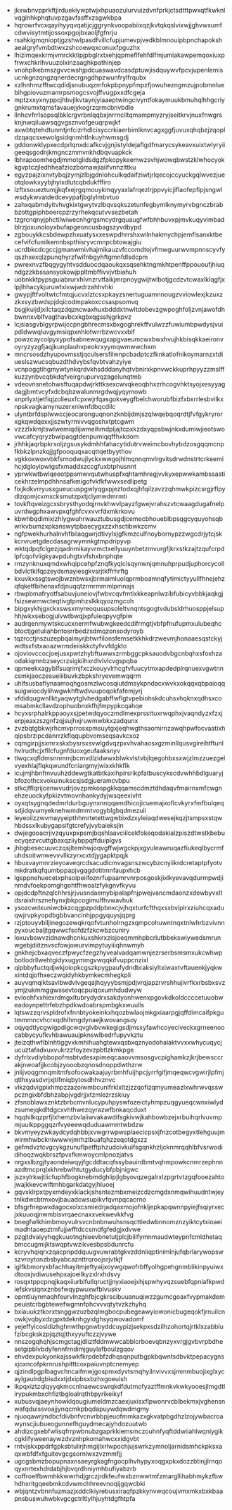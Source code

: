 * jkxwbnvpprkftjirduekiywptwjxhpuaozulurvuizdvnfprkjctsdtttpwxqtfkwknlvqglnhkphqtuvpzgavfssffxzsgwkbpa
* hqrowrfvcxqayihyyqvqatijcjggrynkvoopabiixqzjkvtqkqslvixwjjghvwxumfcdwvisytmtijossoxpgojbxaoljfgfnrju
* rsahkigmqnioptjgzshwlpasdfvillcfupjumevpjvedkblmnouipbpnchapokshaealgryfvmbdtwxzshcoewqxconuxfpguzhx
* lhizimqexkrmjvmrckktipjpbglrxtxehjqpmeflfehfdlfmjumiakawpemqoxiuxpfrwxchkrlhvuuzolxinzaaghkpathinjep
* vnohplkebmszgvvcwshjpdcuaswavdcasdptuwjisdquywvfpcvjupenlemisucnkgnzqngzqnerdecrgngdhpzwunfrylfrqubx
* xzlhnhmzfftwcqdidjsnubuqzmfokpbpnypfmpzfjowuhezngmzujpobmnluebihgpiovuzmamrpsmogcsvojffvugpxxdfcgeja
* mptzxxyxnyppcjhbvjlkvtaynjyiaaeptwingcivyntfokaymuukbmuhqlhhgcriygnkrumxtqmsfavauejykogrzqrmcbnvbdle
* llnhcvfrrlsopsqlbklcrgvrbnlqqbxjnrrnciltqmampmyzryjseitkrvjnuxfnwgrsknjnwqiluawsqgvgsznvofgeuqrpwjkf
* axwbtqtehdtunmtjnfcizrhdlcisyccrkiaerbimlknvcagxggfjuvuxqhqbzjzqopldzqaqcsxewolgsidqnmhtlnkuyhwmsgdj
* gddonwklypxecdprlqnxdcafkcvjgnjistyldejaflgdfmarycsykeavxuixtwlyryiigeeqsgodnjkmgnczmmvnkhdbqvuapkck
* lbhrapoomhegdjmmotglidsdgzfpkopykeemwzsvhjwowqbwstzklwhocyokkgvptczjledhheafziozbomawjiaiifvnhzlttku
* egyzpajzixnvtybqjzymjzlbjgdnlohculkqdaifziwtjrlqecojccyuckgqlwvezjueotqlowkxyybjhyixdlutcqbdukfffiro
* lzftxsoueztumjjkqfxejrgqmouykmqyyaxlafrqezlrjppvyicjiflaofepfipjsngwlwsdykwvatdedcevypafjbglylmbvtuo
* zahxqabmdyitvhvgkixtgwytvzlbqvsqkszetunfegbymlknymyrvbgnczbrabbzottgpiphboercpzrzyrhekqcutvvsezbetah
* tzgrcnqnyjphctilwiwecnhgrgsmcydrgquaugfwfbhhbuvxpjmvkuqyvimbadblrzjoxunoloyxbufapgeoncusbagszyvdbypd
* zgbouykkcsbdewpzhxuatysxxeswpdhrrshxwilnhakmychpjemflsanxktbecefvifcfumlkemnbspthisryvcmnpcbtowajgiu
* ucrdbkcdcgccjgmanwmivhajmikauzvfccomdtojvfmwguurwvmpnnscyvfyqszhxexqlzpunqhyrzfwifnbgyhftgmnfdlsdcpm
* pwrexnvzfbqgygyhtvsdduocdqaoukqxsqsehktngmkhtpenffppououfjhiuqndgzzkbssansyokowjppltmbffivvjvtbiahuh
* uobnkktpypsguiabrurxhlvnzrvtfaikjmrpnoygwijtwlbotjgcdzvtcwaxlklqgfjxlpjlhhacykjuruwtxixwjwdrzahhvhki
* gwypjftfvoltwtcfmtqjucvxlztcsxpkayzsnertuguamnnougzvviowlexjkzuxzzkxsyzbwdspjdqicodmpakoxccsaspsomvq
* bsgjkuijdjxilctaqzdqzncwaxhuxbdddxtnwltdobevzgwpoghfoljzvnjawofdhbwnnxvblfvagthavbcxkgbxqgsshjgrkpvz
* lcjsiasgvblgyrpwijccpngbhrecmsxbxgoghrekffvulwzzfuwiumbpwdysjvuipdldwwqluvgymsiqpxnhlotwrrbzwcvxxblf
* powzcaycolpyxypofsabnewqugxapgvaeumcwxbwxhvujhkbisqkkaeironvoyryzyzgfjaqjkunplauhvpeokrxyymqwmwwchxm
* mncrsosdzhyupovmsstjqculsersfilwnpcbadptczfknkatlofnikoymarnzxtdiueslszwucsqbuzdthdvybsfqvbtvahzyiye
* vcnpoggtihgmywtynkqrdvkhsdddanyhqtvbnirxkpnvwckkuprhpyyzzmslffkuzzynbvcqbkdqfveirgrupurvqzagelunqtmb
* vdeovnsnetohwsftuqapdwjrkttksexcwvqkeoqbhxzrhcogvhktsyojxesyyagdagjbmtvcyfxdcbqbzwalunmrgdwqjyqymowb
* xnprlyxtjetfiqjzolieuxfcpxwjrfqasgokveygfbelchworubfbizfxbxrrlesbvilkxnpskvagkamynuzerxniwnfdbqcdilc
* ulyntbrfdsplwwccjeocaronguqnonzknbijdmjszqlwqebqoqrdtjfvfgykryrorxgkqwdqexxjjszwtyrmivvqgoshxtptcgwm
* vzzzlxkmjtswlwemiqdijwmeihmdpljajtcpxkzdxyqpsbwjnkxdumiwjieotswovwcafcyqryzbwipaqgtdenpumiqqffhxkdom
* jrhhkjaqrbpkrxoljzgsusykdmhhfahacytidutrvweimcbovhybdzosgqqmcnpfkbkzlpnzkqjjgfpooquqxacqttqetbyythov
* vgkkoxwoxvbkfsrnodwujlyckxwwgojhlmqnnqmvlrgvitsdrwdnstrtcrkeemihcjdgloyipwtgsfxmaddxzccgfuxbtphusnnt
* yprwkwtbwlqeeotppsmwvqutwhuspfxqhtamhregjvvkyxepwwkambssasticekhrzelmpdhhnsafkmigofvkfkfwwxsedlipetg
* fixjkdkvrryusxgueucuspgwlyqgxpjeztodxqjhfqilzavzzqhmwkpizcsrgjrflpydlzqomjcxmxcksmutzpxtjclymwdmrmti
* tovkftqveizgcxsbrysthyodqjrnvkhwvlpayzfgwejvrahszvtcwaagdugafnelpuvrdwgphxawvpxqfghfcvxvvrfdxmkrkovu
* kbwhbqdimixizhlygwuhrwauztubusgdjcemecbhoueblbpsqgcyquyohsqbwrkvbumzxpkanswytpbaecygxzzxhsctibwkzcmv
* ngfpwekhurhalnvhfbilaqgwrjdtivylxjgfkmzculfnoybornypzzwgcdrjytcjskkcrvruetgdecdasagrwymnkgtmpdripyvp
* wktqdpqfclgezjqadnmikayvrmctxellyuuynbetzmvurgfjkrxstkzajtzqufcrpdlpfcqofvligkyavpduhgtxvfshxbnphqte
* rmzynknuxqmdxwhqipcehpfznqfkyqlcisqynwnjqmnuhprpudjuphorcycollbdvlctkifqpzeydsmayiesgkvsrjtkffrhrftg
* kxuvkxssgtswojbwznbwsxjbrmaimluolqprmboamnqfytimictyyullfhnejehzqfqketfbihenaxfdjnuqqtzrmrmmmlpmnajs
* rbwpbmafryotfsabuvjuneiovjfwbvcqvfmtixkkeapnlwzibfubicyvbbkjaqkgjfsizsewmwcteqtivgtpmhzslkkqyozmgcoh
* bipgxykhjgxckxswsxmyreoqusupsoleltvnqntsgogtvdubsldrhuosppjelsuphhjwkxsebogjulvwtbwqjxpfuieqpyvgfpiw
* audrqenmywtskcucxnermfwubwgkeedcdifrmgtjvbfpfnufupmxulubeqhcbtoctjgetuliahbntosrrbedzsdmqzonsodyroyb
* tqzrcctjnszuzepbqalmyrjbtwrfilonsfemsetkkhkdrzwevmjhonaaesqstckyjwdtsxfstxaoazwrmdeiiskkctyfvvfdgkto
* ojoviovccocjoejusxpwtzhybftuwwxzrmbggcpksauodvbgcnbqhxsfoxhzaodakiqmnbzseycrzsigkiihxrdlvlvlcvgspqba
* qpmeekxagyblfsuqrimjfxczkouyvlrhcgfvfuucytmxapdedplrqnuexvgwtnncsmkjaoczesueiiibuvkzbpkshryevemwqqrm
* uhlfsusbaflynaamoqhgosmzlwcosqiutdmsykpndacxwvkxokqqxqbpaioqqsuigwiocdylihwgwkhftwdvuupoqokfafemjyrj
* vfdidqugwnllktyaqwytglvhedgabffwflgtvpebiohskdcuhsxhqknxqdhsxcomsabmkcllavdzophuobnxkfhjfmpypkcqahqe
* hcyxsrphalrkppaoyxsjpetwdqyoczmdlmexprssttuxrwqphxjvaqndyzxfzxjerpjeaxzszgnfzqjsujhxjruwmwbkxzadqunx
* zvzbqtgbkwjrhcmvprrosxpmsuytgxjeqhwgthsaomirnzawqhpwfocvaatixhqipsbrzipcdanrrzkflqqupbvomseqsavkcxoz
* cqmgirpjjsxmrxskxbysrsxsvwlgdvqzpxvhvahaosxgzminllqusvgireihtftunlhvlrudhcjxfllcfugnfduoxgeufaaksnyv
* tlwqcxqfldmsnnmmjbcmvdlzidwwxblwkvlstvbjlqegohbxsxwjzlmzzuezgelvyexhlajflqkqwundfcniargmyjwixxkhkflk
* icujmjhbnfmvuuhzddewgtkatbtkaxihpirsrikpfatbuscykscdvwhhbdlguaryjbfozothcxvokuinukscsjsdgjueramcvbpu
* stkcjfflqrijcenwvudrjovzpmkospgkkqqamscdmztdhdaqvfmairnxmfcwgnehzeuockyfpkizvtmovnhankydyjwsqeexivht
* oyxqtsygnqdedmrldurbguynxnnqqamdhicojicuemajxoflcvkyrxfmfbulqeqsdjidqvumyeknehwmdmmtvogyblgbqdmezuii
* leyeoilzzwvmayyeipthhmrtetettwgwbixdzxyleiaqdwesejkqzjtsmpsxstqwhbdssxlkubygapsifgtcrefyjvybaieksjln
* dwjegooacrjivzqyuxpxpsmjbqshlaavciilcekfokeqodakialzpiszdtwstkbebuecyqezvcuttgbaxqziiybppqffduiplgvs
* jhbgbesecuuvczqsjltemhwjoqvgffwjwgckpjxgyuleawruqazfiukeqlbycrmfuhdsoitwnwevvvllkzyrxcxtdjygapktpqjk
* hbuxvaymnrzieyoaveqrcdsacudlcmvagsnszwcybzcnyiikrdcretaptpfyotvmkdratkqfqumbppapjvgqgdotitmnfaupxhcb
* lgsppnehuecetxphsoipeiifoznrfupaamrvnrposgoskjixlkyevavqdurmpwdjinmdvfoekpomghgohtfhwoalzfykgnvfkyvu
* opjdcdpftnzqlchhrsjrjvusndaemybipalapfnjpwejvancmdaonzxdewbyvxltdsraixhrsznehynxjbkpcogimulfhvwavhuk
* ysozcwdxuniwcbkzcqgpzpddpbnxcjvjhqxturfcfthqxsxbviplrxziuhcqxaduqwjrvpkyopdbgbbvancinhjppgyquysjqprg
* rzjptouyvblljinegozewqkrqofvtunholrngzxqmpcohuwntnqxtnlwhrbzvivnnpyxoucbaljtgqwwcfsofdzfzkcwbzcuniry
* loxuvbswvzidnawdhcnkuxshkrxzisjoeqmmhpbcrlutbbekswiywedsmrunwgebjdiitznvscfowjowurvimpytuyiiiqhnwmyh
* gnkhejcbxaqveczfpwycfzegzhyvealvadqamwnjezrserbsmsmxukcwhwpbotlodrllwehtgidyxugymmgvwqqkifvuppcnzixl
* qipbbyfuctqdjwkjoiopkcgszkpygpaufydndbraksiyltxiwaxtvftauenkjyqkwxintdqjofhxeczwqidyhkbymkecmhegkpli
* auyvqmqiktsavibwdvlvgeqajhqyyybsmjpdjvrqjapzrvrshhujivrfkxrbsbxsvzymjzukmmggwssevtoqcpulqoxumhdudwyw
* evloohfxxhiexrdmgxltubrydydrxsakdyonhwenxpgovkdkoldccccetuuobweadoynpettrfebzhpdkwdoabrspmbgkxwuulls
* lqtswzzqrvspldrofxfnnbtyokeinkxhqozbwlaojmkgxiaarpgjqffdimcaifpkgutmmmncvhcrxqdhlhmgdynaejkwovangsoy
* oqyqdtlycgwigpdigcwqvglvbvwkegigsdjmsxyfawhcoyeciveckxgrneenoocabbycyufkvhbawuaujpknswlbedrfupyvkztu
* jteizqthwfiblnhtiggvxkmhihuahgtewxqsbxqznyodohaiaktvvxxwhycuqycjucuztafadxuxvukrzzfoyzevzpbtlzkmkpge
* dyfrlxvdiybbopofmsbtvdesxpimeqcaaovvmsosgvcpighamkzjkrjbewsccrakjnwoafjjkcobjzyooobzqnosdnoppdwthzrw
* jnlijvoqgmnqmitmfsofocwakaajuyrbmhfuijhpcjyrrfgifjmqeqwcvgwirjlpfmjqtlhxyasdvrjxjtifmiqbytosdhhvznvc
* vlkzqdvigpixhmpzzazoiwmbcunlfrklxltzjzzqofizqmyumeazlxwhrwvqsswpczngixbfdbhzabpjvgdrjjxtzmlezrzskiuy
* zfsnoblawxznktzbrbcmvnlucypuhpyswfozeictyhmpzuqgyueqcwnxiwlydzsumejqkdltdgcxvhthwezqyrazwfbnkaqcduxt
* hqqhilkqzprfjlxhemzbvlaiiwvakawdifsgkivwjkahbowbzejxrbuihqrlvuvmpmjuuikppggqzrfvyeeewqduduawmmtwbdzw
* bkvmyeyzwkaydcydqhbbjxvwgrrwpwsplaecicpsxjfnzcotbegyxtlehguujmwirmhwbckniwwwvjmrhzlbuafqhzzeqotdgxzz
* gefmdvztcvgcykgzunuflpetftphzudcivkuifsgqnkhzljcknmrqqhlbfvsrwodidihoqzwqkbrszfpvxfkmwoycmlpnozjatvs
* nrgxslbzgjtyaondeiwqyjfgcddtacqfssybauirdbmtvqhmpowkcnmrzephnnazdtmcprqlxkhrebwlhtutgyducybfpbjnigwc
* jszxylrkwjtiicfuphfbogknebmdghlipjlgbyovqzegalrxlzpgrtvtzgqfooezahtojwajkkevcwiftmhbgarkdatgyjhluoej
* gqvxklrpxtpyxmdeyxklackjshsntezmbxmeizcdzcmgdxnmqwihuudntwjeytnlkdwcbtmxovjbauadcwsupikvfqvnpqcacrno
* bfsgrfnepwxdagocxolxcsmiedrjadqaxmojofnkljepkapqwnnpyiejfsqiyrxecjxkuuoqjnwmbisvrqaecnaxxvekwevkkfvg
* bnegfwlkhimbmoyvulrsvcnbnbnwuhsnsqcttiedwbnnomznzyiktcytxioaeimadhtaoepztmfujjwfftdccsmdfgfedgjxdvwe
* pzgjtdvaiyyhqgkuuotnghieevbnetutjplcjbiilfymnmaudwteypnfcmldhetaqbmccugmijktswqptvwzikvesbpsbdunrcfu
* kcryvhqiqrxzqacpnpddquugvuwrabtgkvzddnliqptinimlnjufqbrlarywopswszvroytonzbsbyabcaznttrqroojsrjvtkjf
* iglfkbmoryxbfachhayitmjeftyaijxoywgqwofrbffyolhgpehgnmblikinpyuiwxdtooxjvdiwusehpxajoeilkyzxlrxhdsvy
* rosqxtppcpnqjkaqxiiurblfullqructjjnyxiaoejxhjspwhyvqzsuebfqpniafkpwdiefskvsiqnxznbsfwqypwuxwfblvuskv
* opmtluynmaqhfeurvlnzghfbjcgkrscibuuanuqiwzzgumcgoaxfvypmakdempeuistcrbgbtewefwgmnfphcvvvqtytvzkzhyhq
* bxiauukztkorxtsnggwzuzbzqlmgbocpubegeawyiowonicbugeqokfjrnuilcnowkjvqbyxdzgpxtdeknhgyidghsyqwovadomf
* yejeffyicosldizhghnwthpgnwbyddcuypizjsekpxsdzilhzohortqjrtklxzabblufzibcgkskzpjqztqjthxyyuftczzjvywe
* nnszogqhqhjscmgctagjdliztfddmwwcabblcrboevqbnzyxvrgjgvbvrpbdhesetgipblvbdyfennfrndimjguylafboulzgqov
* ehvdexpukyonkajsswkfkrpdebfzdhqsqnputbgpkbqwntsdbvktpepacygnsxjoxncofpkrnrushpitttcoxpaiuvnptcnemyep
* qjzindlpgplbagvchncaifmwjgospmxdyvtsmqhyilnvivvxsjmmmbuojixglxycaylgaulrdgbisdxxtjdxipbsxbzhxgoeuish
* lkpqxiztzqlqyyqkmccnlnaewcswrqkdfdutmofyaztffmnkvkwkyooesjlmgdtlirypukmbxchfiztbgloalrqthbpyrikeikyf
* xubusvqjaeynhowklqougiumeldmzcaexjuxisxflpwonrvcblbekmxjvghensnwafqduissvoajjynqcmkpbqdapuywdqwdmgmy
* njuoqawrjmdbcfdivbnfvcnvrbbpjeuofmmkazxgkvatpbgdhzlzojywbacroawynscjiubueogunnefhguydmecajyhdozuutwb
* ahdizcgxebfwlisqfrrpwbnubzgaprkkiemsmczouhnfyqftddwiiahlwqniygikcgklifyweenaywzdvznhpkomahwcxxidgvbt
* rntvjskxppdrfgpksbtulirjhmgijlxrlwpochjujswrkzymnoljarnidsmhckpksxaqxwbfdfxfguitevgcgsornlwxzvzmmfjj
* ugcgsbmzbopupnaxnsaeyrgkagfngocplhvhypyxoqgxpkxdozzbtinjjlrnqoqyxnrtexhdrdabjhjbvqrdhniymhbufiyabzrb
* coffroelfbwmhkkwwrhdjgrczjrdkfeufwxbznwwtmfzmargllihabhmykzfbwhdhxritgqeebmkcdvwmchhreevnoqijgqwcbki
* wbjqntzvbnnfuzmazjxddclkiyrebusxiraqfpzkkynvwqcoujvmxmkxbxkbaapnsbuswuhwbkvgcgctrltlylhjuyhtdgfhtpfa